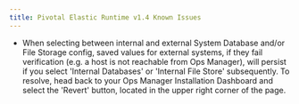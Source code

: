 ```yaml
---
title: Pivotal Elastic Runtime v1.4 Known Issues
---
```


* When selecting between internal and external System Database and/or File Storage config, saved values for external systems, if they fail verification (e.g. a host is not reachable from Ops Manager), will persist if you select 'Internal Databases' or 'Internal File Store' subsequently. To resolve, head back to your Ops Manager Installation Dashboard and select the 'Revert' button, located in the upper right corner of the page. 
